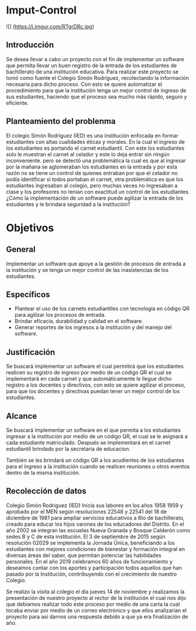 # Imput-Control
![] (https://i.imgur.com/RTgrDRc.jpg)
## Introducción
Se desea llevar a cabo un proyecto con el fin de implementar un software que permita llevar un buen registro de la entrada de los estudiantes de bachillerato de una institución educativa. Para realizar este proyecto se tomó como fuente el Colegio Simón Rodríguez, recolectando la información necesaria para dicho proceso. Con esto se quiere automatizar el procedimiento para que la institución tenga un mejor control de ingreso de sus estudiantes, haciendo que el proceso sea mucho más rápido, seguro y eficiente.
## Planteamiento del problenma
El colegio Simón Rodríguez (IED) es una institución enfocada en formar estudiantes con altas cualidades éticas y morales. En la cual el ingreso de los estudiantes es portando el carnet estudiantil. Con este los estudiantes solo le muestran el carnet al celador y este lo deja entrar sin ningún inconveniente.
pero se detectó una problemática la cual es que al ingresar por la mañana se aglomeraban los estudiantes en la entrada y por esta razón no se tiene un control de quienes entraban por que el celador no podía identificar si todos portaban el carnet, otra problemática es que los estudiantes ingresaban al colegio, pero muchas veces no ingresaban a clase y los profesores no tenían con exactitud un control de los estudiantes.
¿Cómo la implementación de un software puede agilizar la entrada de los estudiantes y le brindara seguridad a la institución?
# Objetivos
## General
Implementar un software que apoye a la gestión de procesos de entrada a la institución y se tenga un mejor control de las inasistencias de los estudiantes.
## Específicos
- Plantear el uso de los carnets estudiantiles con tecnología en código QR para agilizar los procesos de entrada.
- Brindar eficacia, durabilidad y calidad en el software.
- Generar reportes de los ingresos a la institución y del manejo del software.
## Justificación
Se buscará implementar un software el cual permitirá que los estudiantes realicen su registro de ingreso por medio de un código QR el cual se implementará en cada carnet y que automáticamente le llegue dicho registro a los docentes y directivos, con esto se quiere agilizar el proceso, para que los docentes y directivas puedan tener un mejor control de los estudiantes.
## Alcance
Se buscará implementar un software en el que permita a los estudiantes ingresar a la institución por medio de un código QR, el cual se le asignará a cada estudiante matriculado. Después se implementará en el carnet estudiantil brindado por la secretaria de educacion.

También se les brindará un código QR a los acudientes de los estudiantes para el ingreso a la institución cuando se realicen reuniones u otros eventos dentro de la misma institución.
## Recolección de datos
Colegio Simón Rodriguez (IED)
Inicia sus labores en los años 1958 1959 y aprobado por el MEN según resoluciones 22548 y 22541 del 18 de diciembre de 1981 para ampliar servicios educativos a 6to de bachillerato, creado para educar los hijos varones de los educadores del Distrito. En el año 2002 se integran las escuelas Nueva Granada y Bosque Calderón como sedes B y C de esta institución. El 3 de septiembre de 2015 según resolución 02029 se implementa la Jornada Única, beneficiando a los estudiantes con mejores condiciones de bienestar y formación integral en diversas áreas del saber, que permitan potenciar las habilidades personales. En el año 2019 celebramos 60 años de funcionamiento y deseamos contar con los aportes y participación todos aquellos que han pasado por la Institución, contribuyendo con el crecimiento de nuestro Colegio.

Se realizo la visita al colegio el día jueves 14 de noviembre y realizamos la presentación de nuestro proyecto al rector de la institución el cual nos dijo que debíamos realizar todo este proceso por medio de una carta la cual tocaba enviar por medio de un correo electrónico y que ellos analizarían el proyecto para así darnos una respuesta debido a que ya era finalización de año.
